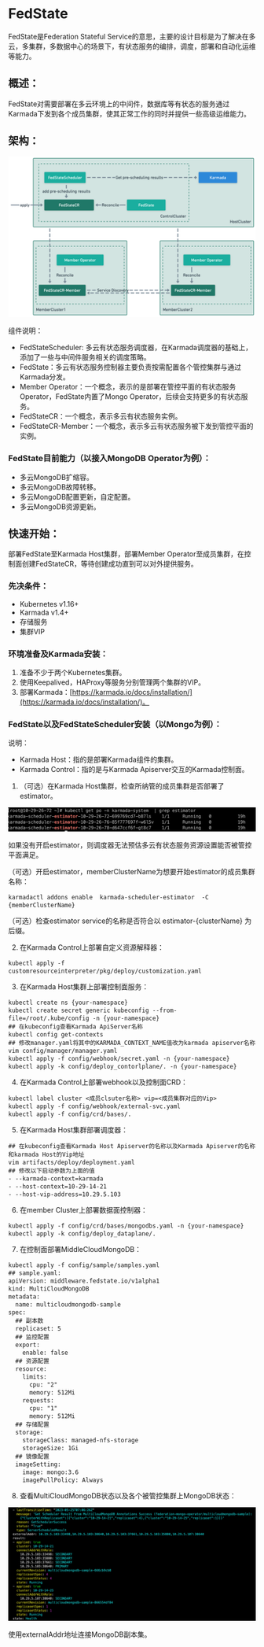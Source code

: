# FedState

FedState是Federation Stateful Service的意思，主要的设计目标是为了解决在多云，多集群，多数据中心的场景下，有状态服务的编排，调度，部署和自动化运维等能力。

## 概述：

FedState对需要部署在多云环境上的中间件，数据库等有状态的服务通过Karmada下发到各个成员集群，使其正常工作的同时并提供一些高级运维能力。

## 架构：

![structure.png](config/structure.png)

组件说明：

- FedStateScheduler: 多云有状态服务调度器，在Karmada调度器的基础上，添加了一些与中间件服务相关的调度策略。
- FedState：多云有状态服务控制器主要负责按需配置各个管控集群与通过Karmada分发。
- Member Operator：一个概念，表示的是部署在管控平面的有状态服务Operator，FedState内置了Mongo Operator，后续会支持更多的有状态服务。
- FedStateCR：一个概念，表示多云有状态服务实例。
- FedStateCR-Member：一个概念，表示多云有状态服务被下发到管控平面的实例。

### FedState目前能力（以接入MongoDB Operator为例）：

- 多云MongoDB扩缩容。
- 多云MongoDB故障转移。
- 多云MongoDB配置更新，自定配置。
- 多云MongoDB资源更新。

## 快速开始：

部署FedState至Karmada Host集群，部署Member Operator至成员集群，在控制面创建FedStateCR，等待创建成功直到可以对外提供服务。

### 先决条件：

- Kubernetes v1.16+
- Karmada v1.4+
- 存储服务
- 集群VIP

### 环境准备及Karmada安装：

1. 准备不少于两个Kubernetes集群。
2. 使用Keepalived，HAProxy等服务分别管理两个集群的VIP。
3. 部署Karmada：[https://karmada.io/docs/installation/](https://karmada.io/docs/installation/)。

### FedState以及FedStateScheduler安装（以Mongo为例）：

说明：

- Karmada Host：指的是部署Karmada组件的集群。
- Karmada Control：指的是与Karmada Apiserver交互的Karmada控制面。
1. （可选）在Karmada Host集群，检查所纳管的成员集群是否部署了estimator。

![Image.png](config/Image.png)

如果没有开启estimator，则调度器无法预估多云有状态服务资源设置能否被管控平面满足。

（可选）开启estimator，memberClusterName为想要开始estimator的成员集群名称：

```shell
karmadactl addons enable  karmada-scheduler-estimator  -C {memberClusterName}
```

（可选）检查estimator service的名称是否符合以 estimator-{clusterName} 为后缀。

2. 在Karmada Control上部署自定义资源解释器：

```other
kubectl apply -f customresourceinterpreter/pkg/deploy/customization.yaml
```

3. 在Karmada Host集群上部署控制面服务：

```other
kubectl create ns {your-namespace}
kubectl create secret generic kubeconfig --from-file=/root/.kube/config -n {your-namespace} 
## 在kubeconfig查看Karmada ApiServer名称
kubectl config get-contexts
## 修改manager.yaml将其中的KARMADA_CONTEXT_NAME值改为karmada apiserver名称
vim config/manager/manager.yaml
kubectl apply -f config/webhook/secret.yaml -n {your-namespace}
kubectl apply -k config/deploy_contorlplane/. -n {your-namespace}
```

4. 在Karmada Control上部署webhook以及控制面CRD：

```other
kubectl label cluster <成员clsuter名称> vip=<成员集群对应的Vip>
kubectl apply -f config/webhook/external-svc.yaml
kubectl apply -f config/crd/bases/.
```

5. 在Karmada Host集群部署调度器：

```other
## 在kubeconfig查看Karmada Host Apiserver的名称以及Karmada Apiserver的名称和karmada Host的Vip地址
vim artifacts/deploy/deployment.yaml
## 修改以下启动参数为上面的值           
- --karmada-context=karmada
- --host-context=10-29-14-21
- --host-vip-address=10.29.5.103
```

6. 在member Cluster上部署数据面控制器：

```other
kubectl apply -f config/crd/bases/mongodbs.yaml -n {your-namespace}
kubectl apply -k config/deploy_dataplane/.
```

7. 在控制面部署MiddleCloudMongoDB：

```shell
kubectl apply -f config/sample/samples.yaml
## sample.yaml:
apiVersion: middleware.fedstate.io/v1alpha1
kind: MultiCloudMongoDB
metadata:
  name: multicloudmongodb-sample
spec:
  ## 副本数
  replicaset: 5
  ## 监控配置
  export:
    enable: false
  ## 资源配置
  resource:
    limits:
      cpu: "2"
      memory: 512Mi
    requests:
      cpu: "1"
      memory: 512Mi
  ## 存储配置
  storage:
    storageClass: managed-nfs-storage
    storageSize: 1Gi
  ## 镜像配置
  imageSetting:
    image: mongo:3.6
    imagePullPolicy: Always
```

8. 查看MultiCloudMongoDB状态以及各个被管控集群上MongoDB状态：

![multicloudmongodbstatus.png](config/multicloudstatus.png)

使用externalAddr地址连接MongoDB副本集。

